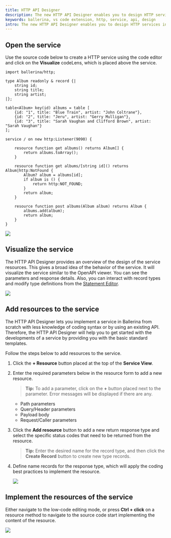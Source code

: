 ```yaml
---
title: HTTP API Designer
description: The new HTTP API Designer enables you to design HTTP services interactively. This feature allows you to design services rapidly without the need to have extensive knowledge of the HTTP service syntax of Ballerina. 
keywords: ballerina, vs code extension, http, service, api, design
intro: The new HTTP API Designer enables you to design HTTP services interactively. This feature allows you to design services rapidly without the need to have extensive knowledge of the HTTP service syntax of Ballerina. 
---
```


## Open the service 

Use the source code below to create a HTTP service using the code editor and click on the **Visualize** codeLens, which is placed above the service.

```bal
import ballerina/http;

type Album readonly & record {|
    string id;
    string title;
    string artist;
|};

table<Album> key(id) albums = table [
    {id: "1", title: "Blue Train", artist: "John Coltrane"},
    {id: "2", title: "Jeru", artist: "Gerry Mulligan"},
    {id: "3", title: "Sarah Vaughan and Clifford Brown", artist: "Sarah Vaughan"}
];

service / on new http:Listener(9090) {

    resource function get albums() returns Album[] {
        return albums.toArray();
    }

    resource function get albums/[string id]() returns Album|http:NotFound {
        Album? album = albums[id];
        if album is () {
            return http:NOT_FOUND;
        }
        return album;
    }

    resource function post albums(Album album) returns Album {
        albums.add(album);
        return album;
    }
}
```

<img src="/learn/images/vs-code-extension/release-notes/v-4.0.0/service-design.gif" class="cInlineImage-full"/>

## Visualize the service

The HTTP API Designer provides an overview of the design of the service resources. This gives a broad idea of the behavior of the service. It will visualize the service similar to the OpenAPI viewer. You can see the parameters and response details. Also, you can interact with record types and modify type definitions from the [Statement Editor](/learn/vs-code-extension/references/statement-editor/call-a-ballerina-package-function/).

<img src="/learn/images/vs-code-extension/visual-programming/http-api-designer/visualize.gif" class="cInlineImage-full"/>

## Add resources to the service

The HTTP API Designer lets you implement a service in Ballerina from scratch with less knowledge of coding syntax or by using an existing API. Therefore, the HTTP API Designer will help you to get started with the developments of a service by providing you with the basic standard templates.

Follow the steps below to add resources to the service.

1. Click the **+ Resource** button placed at the top of the **Service View**.

2. Enter the required parameters below in the resource form to add a new resource.

    >**Tip:** To add a parameter, click on the **+** button placed next to the parameter. Error messages will be displayed if there are any.

    - Path parameters
    - Query/Header parameters
    - Payload body
    - Request/Caller parameters

3. Click the **Add resource** button to add a new return response type and select the specific status codes that need to be returned from the resource.

    >**Tip:** Enter the desired name for the record type, and then click the **Create Record** button to create new type records.

4. Define name records for the response type, which will apply the coding best practices to implement the resource.

    <img src="/learn/images/vs-code-extension/visual-programming/http-api-designer/edit-api.gif" class="cInlineImage-full"/>

## Implement the resources of the service

Either navigate to the low-code editing mode, or press **Ctrl + click** on a resource method to navigate to the source code  start implementing the content of the resource.

<img src="/learn/images/vs-code-extension/visual-programming/http-api-designer/navigation.gif" class="cInlineImage-full"/>
